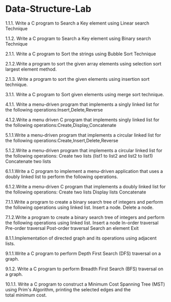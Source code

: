 # Data-Structure-Lab
1.1.1. Write a C program to Search a Key element using Linear search Technique

1.1.2. Write a C program to Search a Key element using Binary search Technique

2.1.1. Write a C program to Sort the strings using Bubble Sort Technique

2.1.2.Write a program to sort the given array elements using selection sort largest element method.

2.1.3. Write a program to sort the given elements using insertion sort technique.

3.1.1. Write a C program to Sort given elements using merge sort technique.

4.1.1. Write a menu-driven program that implements a singly linked list for the following operations:Insert,Delete,Reverse

4.1.2.Write a menu driven C program that implements singly linked list for the following operations:Create,Display,Concatenate

5.1.1.Write a menu-driven program that implements a circular linked list for the following operations:Create,Insert,Delete,Reverse

5.1.2.Write a menu-driven program that implements a circular linked list for the following operations: Create two lists (list1 to list2 and list2 to list1) Concatenate two lists

6.1.1.Write a C program to implement a menu-driven application that uses a doubly linked list to perform the following operations.

6.1.2.Write a menu-driven C program that implements a doubly linked list for the following operations: Create two lists Display lists Concatenate

7.1.1.Write a program to create a binary search tree of integers and perform the following operations using linked list. Insert a node. Delete a node.

7.1.2.Write a program to create a binary search tree of integers and perform the following operations using linked list. Insert a node In-order traversal Pre-order traversal Post-order traversal Search an element Exit

8.1.1.Implementation of directed graph and its operations using adjacent lists.

9.1.1.Write a C program to perform Depth First Search (DFS) traversal on a graph.

9.1.2. Write a C program to perform Breadth First Search (BFS) traversal on a graph.

10.1.1. Write a C program to construct a Minimum Cost Spanning Tree (MST) using Prim's Algorithm, printing the selected edges and the total minimum cost.

